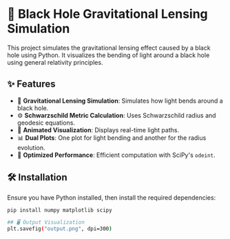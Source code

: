 # 🌌 Black Hole Gravitational Lensing Simulation

This project simulates the gravitational lensing effect caused by a black hole using Python. It visualizes the bending of light around a black hole using general relativity principles.

## ✨ Features

- 📡 **Gravitational Lensing Simulation**: Simulates how light bends around a black hole.
- ⚙️ **Schwarzschild Metric Calculation**: Uses Schwarzschild radius and geodesic equations.
- 🎥 **Animated Visualization**: Displays real-time light paths.
- 📊 **Dual Plots**: One plot for light bending and another for the radius evolution.
- 🚀 **Optimized Performance**: Efficient computation with SciPy's `odeint`.

## 🛠 Installation

Ensure you have Python installed, then install the required dependencies:

```bash
pip install numpy matplotlib scipy

## 🖥 Output Visualization
plt.savefig("output.png", dpi=300)